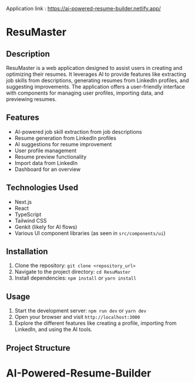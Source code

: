 Application link : https://ai-powered-resume-builder.netlify.app/


# ResuMaster

## Description

ResuMaster is a web application designed to assist users in creating and optimizing their resumes. It leverages AI to provide features like extracting job skills from descriptions, generating resumes from LinkedIn profiles, and suggesting improvements. The application offers a user-friendly interface with components for managing user profiles, importing data, and previewing resumes.

## Features

- AI-powered job skill extraction from job descriptions
- Resume generation from LinkedIn profiles
- AI suggestions for resume improvement
- User profile management
- Resume preview functionality
- Import data from LinkedIn
- Dashboard for an overview

## Technologies Used

- Next.js
- React
- TypeScript
- Tailwind CSS
- Genkit (likely for AI flows)
- Various UI component libraries (as seen in `src/components/ui`)

## Installation

1. Clone the repository: `git clone <repository_url>`
2. Navigate to the project directory: `cd ResuMaster`
3. Install dependencies: `npm install` or `yarn install`

## Usage

1. Start the development server: `npm run dev` or `yarn dev`
2. Open your browser and visit `http://localhost:3000`
3. Explore the different features like creating a profile, importing from LinkedIn, and using the AI tools.

## Project Structure


# AI-Powered-Resume-Builder
